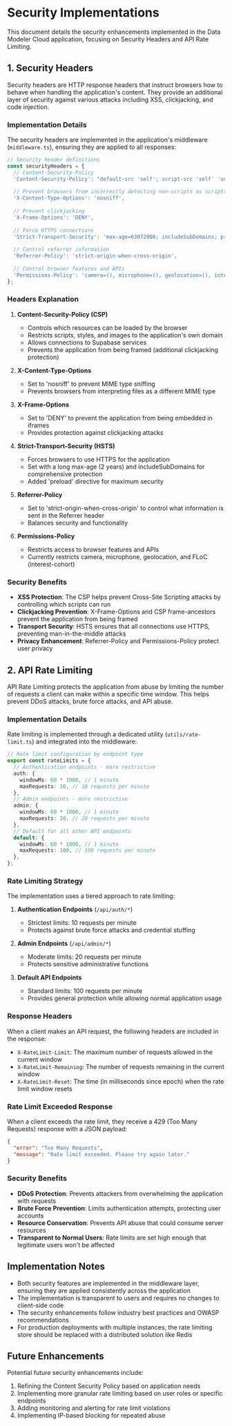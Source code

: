 # Security Implementations

This document details the security enhancements implemented in the Data Modeler Cloud application, focusing on Security Headers and API Rate Limiting.

## 1. Security Headers

Security headers are HTTP response headers that instruct browsers how to behave when handling the application's content. They provide an additional layer of security against various attacks including XSS, clickjacking, and code injection.

### Implementation Details

The security headers are implemented in the application's middleware (`middleware.ts`), ensuring they are applied to all responses:

```typescript
// Security header definitions
const securityHeaders = {
  // Content-Security-Policy
  'Content-Security-Policy': "default-src 'self'; script-src 'self' 'unsafe-inline' 'unsafe-eval'; style-src 'self' 'unsafe-inline'; img-src 'self' data: blob:; font-src 'self'; connect-src 'self' https://*.supabase.co; frame-ancestors 'none';",
  
  // Prevent browsers from incorrectly detecting non-scripts as scripts
  'X-Content-Type-Options': 'nosniff',
  
  // Prevent clickjacking
  'X-Frame-Options': 'DENY',
  
  // Force HTTPS connections
  'Strict-Transport-Security': 'max-age=63072000; includeSubDomains; preload',
  
  // Control referrer information
  'Referrer-Policy': 'strict-origin-when-cross-origin',
  
  // Control browser features and APIs
  'Permissions-Policy': 'camera=(), microphone=(), geolocation=(), interest-cohort=()',
};
```

### Headers Explanation

1. **Content-Security-Policy (CSP)**
   - Controls which resources can be loaded by the browser
   - Restricts scripts, styles, and images to the application's own domain
   - Allows connections to Supabase services
   - Prevents the application from being framed (additional clickjacking protection)

2. **X-Content-Type-Options**
   - Set to 'nosniff' to prevent MIME type sniffing
   - Prevents browsers from interpreting files as a different MIME type

3. **X-Frame-Options**
   - Set to 'DENY' to prevent the application from being embedded in iframes
   - Provides protection against clickjacking attacks

4. **Strict-Transport-Security (HSTS)**
   - Forces browsers to use HTTPS for the application
   - Set with a long max-age (2 years) and includeSubDomains for comprehensive protection
   - Added 'preload' directive for maximum security

5. **Referrer-Policy**
   - Set to 'strict-origin-when-cross-origin' to control what information is sent in the Referrer header
   - Balances security and functionality

6. **Permissions-Policy**
   - Restricts access to browser features and APIs
   - Currently restricts camera, microphone, geolocation, and FLoC (interest-cohort)

### Security Benefits

- **XSS Protection**: The CSP helps prevent Cross-Site Scripting attacks by controlling which scripts can run
- **Clickjacking Prevention**: X-Frame-Options and CSP frame-ancestors prevent the application from being framed
- **Transport Security**: HSTS ensures that all connections use HTTPS, preventing man-in-the-middle attacks
- **Privacy Enhancement**: Referrer-Policy and Permissions-Policy protect user privacy

## 2. API Rate Limiting

API Rate Limiting protects the application from abuse by limiting the number of requests a client can make within a specific time window. This helps prevent DDoS attacks, brute force attacks, and API abuse.

### Implementation Details

Rate limiting is implemented through a dedicated utility (`utils/rate-limit.ts`) and integrated into the middleware:

```typescript
// Rate limit configuration by endpoint type
export const rateLimits = {
  // Authentication endpoints - more restrictive
  auth: {
    windowMs: 60 * 1000, // 1 minute
    maxRequests: 10, // 10 requests per minute
  },
  // Admin endpoints - more restrictive
  admin: {
    windowMs: 60 * 1000, // 1 minute
    maxRequests: 20, // 20 requests per minute
  },
  // Default for all other API endpoints
  default: {
    windowMs: 60 * 1000, // 1 minute
    maxRequests: 100, // 100 requests per minute
  },
};
```

### Rate Limiting Strategy

The implementation uses a tiered approach to rate limiting:

1. **Authentication Endpoints** (`/api/auth/*`)
   - Strictest limits: 10 requests per minute
   - Protects against brute force attacks and credential stuffing

2. **Admin Endpoints** (`/api/admin/*`)
   - Moderate limits: 20 requests per minute
   - Protects sensitive administrative functions

3. **Default API Endpoints**
   - Standard limits: 100 requests per minute
   - Provides general protection while allowing normal application usage

### Response Headers

When a client makes an API request, the following headers are included in the response:

- `X-RateLimit-Limit`: The maximum number of requests allowed in the current window
- `X-RateLimit-Remaining`: The number of requests remaining in the current window
- `X-RateLimit-Reset`: The time (in milliseconds since epoch) when the rate limit window resets

### Rate Limit Exceeded Response

When a client exceeds the rate limit, they receive a 429 (Too Many Requests) response with a JSON payload:

```json
{
  "error": "Too Many Requests",
  "message": "Rate limit exceeded. Please try again later."
}
```

### Security Benefits

- **DDoS Protection**: Prevents attackers from overwhelming the application with requests
- **Brute Force Prevention**: Limits authentication attempts, protecting user accounts
- **Resource Conservation**: Prevents API abuse that could consume server resources
- **Transparent to Normal Users**: Rate limits are set high enough that legitimate users won't be affected

## Implementation Notes

- Both security features are implemented in the middleware layer, ensuring they are applied consistently across the application
- The implementation is transparent to users and requires no changes to client-side code
- The security enhancements follow industry best practices and OWASP recommendations
- For production deployments with multiple instances, the rate limiting store should be replaced with a distributed solution like Redis

## Future Enhancements

Potential future security enhancements include:

1. Refining the Content Security Policy based on application needs
2. Implementing more granular rate limiting based on user roles or specific endpoints
3. Adding monitoring and alerting for rate limit violations
4. Implementing IP-based blocking for repeated abuse

